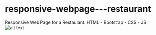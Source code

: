 # responsive-webpage---restaurant
Responsive Web Page for a Restaurant. HTML - Bootstrap - CSS - JS
![alt text](https://res.cloudinary.com/dkp2goy1i/image/upload/v1644769373/responsivewprestaurant_wbrtr6.png)

